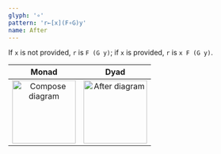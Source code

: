 ```yaml
---
glyph: '∘'
pattern: 'r←[x](F∘G)y'
name: After
---
```


If `x` is not provided, `r` is `F (G y)`; if `x` is provided, `r` is `x F (G y)`.

|Monad|Dyad|
|:---:|:--:|
|<img src="/combinators/compose.svg" width="128" alt="Compose diagram">|<img src="/combinators/after.svg" width="128" alt="After diagram">|